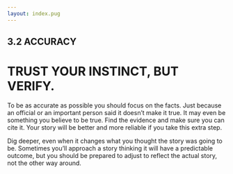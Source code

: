 ```yaml
---
layout: index.pug
---
```

## 3.2 ACCURACY

# TRUST YOUR INSTINCT, BUT VERIFY.

To be as accurate as possible you should focus on the facts. Just because an official or an important person said it doesn’t make it true. It may even be something you believe to be true. Find the evidence and make sure you can cite it. Your story will be better and more reliable if you take this extra step.

Dig deeper, even when it changes what you thought the story was going to be. Sometimes you’ll approach a story thinking it will have a predictable outcome, but you should be prepared to adjust to reflect the actual story, not the other way around.
